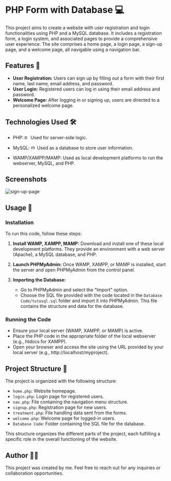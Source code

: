 # PHP Form with Database 💻

This project aims to create a website with user registration and login functionalities using PHP and a MySQL database. It includes a registration form, a login system, and associated pages to provide a comprehensive user experience. The site comprises a home page, a login page, a sign-up page, and a welcome page, all navigable using a navigation bar.

## Features 🚀

- **User Registration:** Users can sign up by filling out a form with their first name, last name, email address, and password.
- **User Login:** Registered users can log in using their email address and password.
- **Welcome Page:** After logging in or signing up, users are directed to a personalized welcome page.

## Technologies Used 🛠️

- PHP:  <img src="https://cdn.jsdelivr.net/gh/devicons/devicon/icons/php/php-original.svg" height="15" alt="php logo"  /> Used for server-side logic.
- MySQL:   <img src="https://skillicons.dev/icons?i=mysql" height="15" alt="mysql logo"  /> Used as a database to store user information.

- WAMP/XAMPP/MAMP: Used as local development platforms to run the webserver, MySQL, and PHP.

## Screenshots
![sign-up-page](https://github.com/YD-SavvyDev/php-sql-data-form/blob/main/Screenshots/sign-up-page.png)

## Usage 📝

### Installation

To run this code, follow these steps:

1. **Install WAMP, XAMPP, MAMP:** Download and install one of these local development platforms. They provide an environment with a web server (Apache), a MySQL database, and PHP.

2. **Launch PHPMyAdmin:** Once WAMP, XAMPP, or MAMP is installed, start the server and open PHPMyAdmin from the control panel.

3. **Importing the Database:**
   - Go to PHPMyAdmin and select the "Import" option.
   - Choose the SQL file provided with the code located in the `Database Code/tutosql.sql` folder and import it into PHPMyAdmin. This file contains the structure and data for the database.

### Running the Code

- Ensure your local server (WAMP, XAMPP, or MAMP) is active.
- Place the PHP code in the appropriate folder of the local webserver (e.g., htdocs for XAMPP).
- Open your browser and access the site using the URL provided by your local server (e.g., http://localhost/myproject).

## Project Structure 📁

The project is organized with the following structure:

- `home.php`: Website homepage.
- `login.php`: Login page for registered users.
- `nav.php`: File containing the navigation menu structure.
- `signup.php`: Registration page for new users.
- `treatment.php`: File handling data sent from the forms.
- `welcome.php`: Welcome page for logged-in users.
- `Database Code`: Folder containing the SQL file for the database.

This structure organizes the different parts of the project, each fulfilling a specific role in the overall functioning of the website.

## Author 👨‍💻

This project was created by me. Feel free to reach out for any inquiries or collaboration opportunities. 
